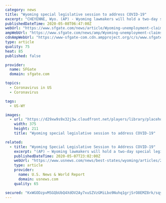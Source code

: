 ```yaml
---
category: news
title: "Wyoming special legislative session to address COVID-19"
excerpt: "CHEYENNE, Wyo. (AP) - Wyoming lawmakers will hold a two-day special legislative session in response to the COVID-19 illness as it plans to further relax restrictions intended to slow the spread of the coronavirus,"
publishedDateTime: 2020-05-08T06:47:00Z
webUrl: "https://www.sfgate.com/news/article/Wyoming-unemployment-claims-top-32K-down-from-15253836.php"
ampWebUrl: "https://www.sfgate.com/news/amp/Wyoming-unemployment-claims-top-32K-down-from-15253836.php"
cdnAmpWebUrl: "https://www-sfgate-com.cdn.ampproject.org/c/s/www.sfgate.com/news/amp/Wyoming-unemployment-claims-top-32K-down-from-15253836.php"
type: article
quality: 75
heat: 85
published: false

provider:
  name: SFGate
  domain: sfgate.com

topics:
  - Coronavirus in US
  - Coronavirus

tags:
  - US-WY

images:
  - url: "https://d29xw9s9x32j3w.cloudfront.net/players/library/placeholder.png"
    width: 375
    height: 211
    title: "Wyoming special legislative session to address COVID-19"

related:
  - title: "Wyoming Special Legislative Session to Address COVID-19"
    excerpt: "(AP) — Wyoming lawmakers will hold a two-day special legislative session in response to the COVID-19 illness as it plans to further relax restrictions intended to slow the spread of the coronavirus, Gov."
    publishedDateTime: 2020-05-07T23:02:00Z
    webUrl: "https://www.usnews.com/news/best-states/wyoming/articles/2020-05-07/wyoming-unemployment-claims-top-32k-down-from-prior-week"
    type: article
    provider:
      name: U.S. News & World Report
      domain: usnews.com
    quality: 65

secured: "KxWGODzpvMSGQbUbQ4XdOV2Ay7xuSZVzGMiLbo9Nuhq1grjSrO8EMZ8rk/sqyNBSPeMkuzRo7eFB7XekFWzt9Bh6owb1iVm8bgmmHBouWqx8XjvA38BV2iih6/mDl8z9UBOoT+jl7WSsVbR6ykuOBdJdjGA/KALADjM2V0XTivehT4WPYXG9AOAcqSzhSLB36oFj0eVuK/6cVn85lmTAlHlp0tJGYl8eedGklVy7BkQk2CYiqsbZ05NBvYWnRsun2Z9fFtwr8VAZrqnAFjOGeROYRFpR40otsL294AQyxB+HYc5yX1eJu99bxpOMCIKE;LBJLuSskY53ZYQaWQcjAcg=="
---
```


